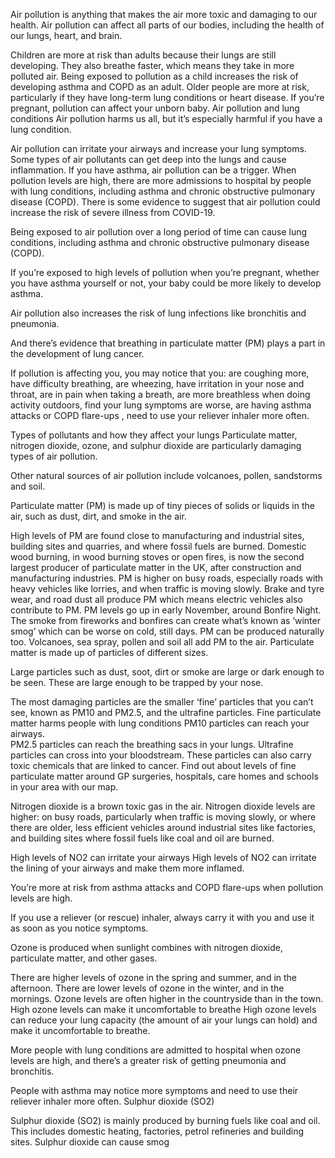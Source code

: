 Air pollution is anything that makes the air more toxic and damaging to our health. Air pollution can affect all parts of our bodies, including the health of our lungs, heart, and brain.

Children are more at risk than adults because their lungs are still developing. They also breathe faster, which means they take in more polluted air. Being exposed to pollution as a child increases the risk of developing asthma and COPD as an adult.
Older people are more at risk, particularly if they have long-term lung conditions or heart disease. 
If you’re pregnant, pollution can affect your unborn baby. 
Air pollution and lung conditions
Air pollution harms us all, but it’s especially harmful if you have a lung condition.

Air pollution can irritate your airways and increase your lung symptoms.
Some types of air pollutants can get deep into the lungs and cause inflammation. 
 If you have asthma, air pollution can be a trigger.
When pollution levels are high, there are more admissions to hospital by people with lung conditions, including asthma and chronic obstructive pulmonary disease (COPD).
There is some evidence to suggest that air pollution could increase the risk of severe illness from COVID-19.

Being exposed to air pollution over a long period of time can cause lung conditions, including asthma and chronic obstructive pulmonary disease (COPD).

If you’re exposed to high levels of pollution when you’re pregnant, whether you have asthma yourself or not, your baby could be more likely to develop asthma.

Air pollution also increases the risk of lung infections like bronchitis and pneumonia.

And there’s evidence that breathing in particulate matter (PM) plays a part in the development of lung cancer.

If pollution is affecting you, you may notice that you: are coughing more, have difficulty breathing, are wheezing, have irritation in your nose and throat, are in pain when taking a breath, are more breathless when doing activity outdoors, find your lung symptoms are worse, are having asthma attacks or COPD flare-ups , need to use your reliever inhaler more often.

Types of pollutants and how they affect your lungs
Particulate matter, nitrogen dioxide, ozone, and sulphur dioxide are particularly damaging types of air pollution.

Other natural sources of air pollution include volcanoes, pollen, sandstorms and soil.

Particulate matter (PM) is made up of tiny pieces of solids or liquids in the air, such as dust, dirt, and smoke in the air.

High levels of PM are found close to manufacturing and industrial sites, building sites and quarries, and where fossil fuels are burned. 
Domestic wood burning, in wood burning stoves or open fires, is now the second largest producer of particulate matter in the UK, after construction and manufacturing industries. 
PM is higher on busy roads, especially roads with heavy vehicles like lorries, and when traffic is moving slowly.
Brake and tyre wear, and road dust all produce PM which means electric vehicles also contribute to PM.
PM levels go up in early November, around Bonfire Night. The smoke from fireworks and bonfires can create what’s known as ‘winter smog’ which can be worse on cold, still days.
PM can be produced naturally too. Volcanoes, sea spray, pollen and soil all add PM to the air.
Particulate matter is made up of particles of different sizes.

Large particles such as dust, soot, dirt or smoke are large or dark enough to be seen. These are large enough to be trapped by your nose.

The most damaging particles are the smaller ‘fine’ particles that you can’t see, known as PM10 and PM2.5, and the ultrafine particles.
Fine particulate matter harms people with lung conditions
PM10 particles can reach your airways.  
PM2.5 particles can reach the breathing sacs in your lungs.
Ultrafine particles can cross into your bloodstream. These particles can also carry toxic chemicals that are linked to cancer. 
Find out about levels of fine particulate matter around GP surgeries, hospitals, care homes and schools in your area with our map.

Nitrogen dioxide is a brown toxic gas in the air. Nitrogen dioxide levels are higher: on busy roads, particularly when traffic is moving slowly, or where there are older, less efficient vehicles around industrial sites like factories, and building sites where fossil fuels like coal and oil are burned.

High levels of NO2 can irritate your airways
High levels of NO2 can irritate the lining of your airways and make them more inflamed.

You’re more at risk from asthma attacks and COPD flare-ups when pollution levels are high.  

If you use a reliever (or rescue) inhaler, always carry it with you and use it as soon as you notice symptoms.

Ozone is produced when sunlight combines with nitrogen dioxide, particulate matter, and other gases.

There are higher levels of ozone in the spring and summer, and in the afternoon.
There are lower levels of ozone in the winter, and in the mornings.
Ozone levels are often higher in the countryside than in the town.
High ozone levels can make it uncomfortable to breathe
High ozone levels can reduce your lung capacity (the amount of air your lungs can hold) and make it uncomfortable to breathe.

More people with lung conditions are admitted to hospital when ozone levels are high, and there’s a greater risk of getting pneumonia and bronchitis.

People with asthma may notice more symptoms and need to use their reliever inhaler more often. 
Sulphur dioxide (SO2)

Sulphur dioxide (SO2) is mainly produced by burning fuels like coal and oil. This includes domestic heating, factories, petrol refineries and building sites.  Sulphur dioxide can cause smog